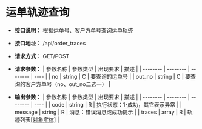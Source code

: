# 运单轨迹查询

- **接口说明：** 根据运单号、客户方单号查询运单轨迹
- **接口地址：** /api/order_traces
- **请求方式：** GET/POST
- **请求参数：**
    | 参数名称 | 参数类型 | 出现要求 | 描述 |
    | -------- | -------- | -------- | ---- |
    | no | string | C | 要查询的运单号 |
    | out_no | string | C | 要查询的客户方单号（no、out_no二选一） |

- **输出参数：**
    | 参数名称 | 参数类型 | 出现要求 | 描述 |
    | -------- | -------- | -------- | ---- |
    | code | string | R | 执行状态：1-成功，其它表示异常 |
    | message | string | R | 消息：错误消息或成功提示 |
    | traces | array | R | 轨迹列表[[对象实体]](entity/trace.md) |